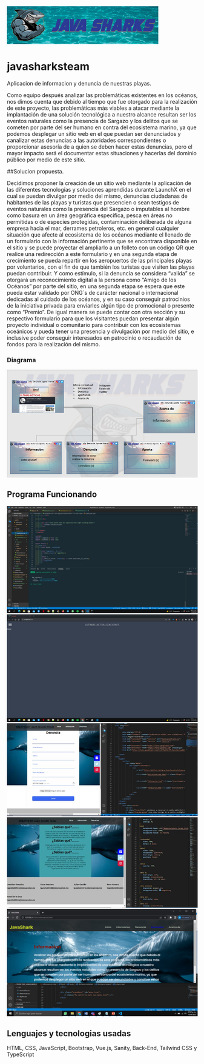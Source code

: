 <img src="https://github.com/ograciano/javasharksteam/blob/444a95bb60e54561bbb255252a4be333947de47f/Media/Web-Kit/LogoH400.png" alt="Logo"/>

# javasharksteam
Aplicacion de informacion y denuncia de nuestras playas.

Como equipo después analizar las problemáticas existentes en los océanos, nos dimos cuenta que debido al tiempo que fue otorgado para la realización de este proyecto, las problemáticas más viables a atacar mediante la implantación de una solución tecnológica a nuestro alcance resultan ser los eventos naturales como la presencia de Sargazo y los delitos que se cometen por parte del ser humano en contra del ecosistema marino, ya que podemos desplegar un sitio web en el que puedan ser denunciados y canalizar estas denuncias a las autoridades correspondientes o proporcionar asesoría de a quien se deben hacer estas denuncias, pero el mayor impacto será el documentar estas situaciones y hacerlas del dominio público por medio de este sitio. 

##Solucion propuesta.

Decidimos proponer la creación de un sitio web mediante la aplicación de las diferentes tecnologías y soluciones aprendidas durante LaunchX en el cual se puedan divulgar por medio del mismo, denuncias ciudadanas de habitantes de las playas y turistas que presencien o sean testigos de eventos naturales como la presencia del Sargazo o imputables al hombre como basura en un área geográfica específica, pesca en áreas no permitidas o de especies protegidas, contaminación deliberada de alguna empresa hacia el mar, derrames petroleros, etc. en general cualquier situación que afecte al ecosistema de los océanos mediante el llenado de un formulario con la información pertinente que se encontrara disponible en el sitio y se puede proyectar el ampliarlo a un folleto con un código QR que realice una redirección a este formulario y en una segunda etapa de crecimiento se pueda repartir en los aeropuertos de las principales playas por voluntarios, con el fin de que también los turistas que visiten las playas puedan contribuir. Y como estímulo, si la denuncia se considera “valida” se otorgará un reconocimiento digital a la persona como “Amigo de los Océanos” por parte del sitio, en una segunda etapa se espera que este pueda estar validado por ONG´s de carácter nacional o internacional dedicadas al cuidado de los océanos, y en su caso conseguir patrocinios de la iniciativa privada para enviarles algún tipo de promocional o presente como “Premio”. 
De igual manera se puede contar con otra sección y su respectivo formulario para que los visitantes puedan presentar algún proyecto individual o comunitario para contribuir con los ecosistemas oceánicos y pueda tener una presencia y divulgación por medio del sitio, e inclusive poder conseguir interesados en patrocinio o recaudación de fondos para la realización del mismo. 

### Diagrama
<img src="https://github.com/ograciano/javasharksteam/blob/73197f3c0d030e7807255b35350b2ee12cda8a25/Media/img6.png" alt="Diagrama"/>

## Programa Funcionando
<img src="https://github.com/ograciano/javasharksteam/blob/b291af0b71756ab3c648387c3b438d38fc6b7a04/Media/img1.jpeg" alt="Captura funcionando"/>
<img src="https://github.com/ograciano/javasharksteam/blob/b291af0b71756ab3c648387c3b438d38fc6b7a04/Media/img2.jpeg" alt="Captura funcionando"/>
<img src="https://github.com/ograciano/javasharksteam/blob/b291af0b71756ab3c648387c3b438d38fc6b7a04/Media/img3.jpeg" alt="Captura funcionando"/>
<img src="https://github.com/ograciano/javasharksteam/blob/b291af0b71756ab3c648387c3b438d38fc6b7a04/Media/img4.jpeg" alt="Captura funcionando"/>
<img src="https://github.com/ograciano/javasharksteam/blob/b291af0b71756ab3c648387c3b438d38fc6b7a04/Media/img5.png" alt="Captura funcionando"/>

## Lenguajes y tecnologias usadas

HTML, CSS, JavaScript, Bootstrap, Vue.js, Sanity, Back-End, Tailwind CSS y TypeScript
